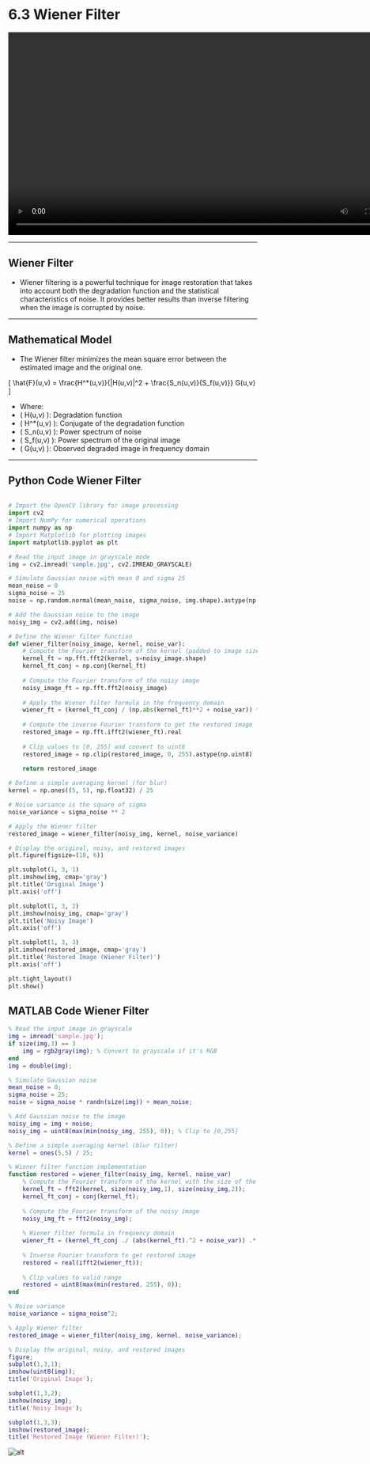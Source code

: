 # 6.3 Wiener Filter

<video width="800" height="410" controls>
    <source src="photows/WienerrestorationfilterinPython.mp4" type="video/mp4">
    Your browser does not support the video tag.
  </video>

---

## Wiener Filter

- Wiener filtering is a powerful technique for image restoration that takes into account both the degradation function and the statistical characteristics of noise. It provides better results than inverse filtering when the image is corrupted by noise.

---

## Mathematical Model

- The Wiener filter minimizes the mean square error between the estimated image and the original one.

\[
\\hat{F}(u,v) = \\frac{H^*(u,v)}{|H(u,v)|^2 + \\frac{S_n(u,v)}{S_f(u,v)}} G(u,v)
\]

- Where:
- \( H(u,v) \): Degradation function
- \( H^*(u,v) \): Conjugate of the degradation function
- \( S_n(u,v) \): Power spectrum of noise
- \( S_f(u,v) \): Power spectrum of the original image
- \( G(u,v) \): Observed degraded image in frequency domain

---

## Python Code Wiener Filter

```python

# Import the OpenCV library for image processing
import cv2
# Import NumPy for numerical operations
import numpy as np
# Import Matplotlib for plotting images
import matplotlib.pyplot as plt

# Read the input image in grayscale mode
img = cv2.imread('sample.jpg', cv2.IMREAD_GRAYSCALE)

# Simulate Gaussian noise with mean 0 and sigma 25
mean_noise = 0
sigma_noise = 25
noise = np.random.normal(mean_noise, sigma_noise, img.shape).astype(np.uint8)

# Add the Gaussian noise to the image
noisy_img = cv2.add(img, noise)

# Define the Wiener filter function
def wiener_filter(noisy_image, kernel, noise_var):
    # Compute the Fourier transform of the kernel (padded to image size)
    kernel_ft = np.fft.fft2(kernel, s=noisy_image.shape)
    kernel_ft_conj = np.conj(kernel_ft)
    
    # Compute the Fourier transform of the noisy image
    noisy_image_ft = np.fft.fft2(noisy_image)
    
    # Apply the Wiener filter formula in the frequency domain
    wiener_ft = (kernel_ft_conj / (np.abs(kernel_ft)**2 + noise_var)) * noisy_image_ft
    
    # Compute the inverse Fourier transform to get the restored image
    restored_image = np.fft.ifft2(wiener_ft).real
    
    # Clip values to [0, 255] and convert to uint8
    restored_image = np.clip(restored_image, 0, 255).astype(np.uint8)
    
    return restored_image

# Define a simple averaging kernel (for blur)
kernel = np.ones((5, 5), np.float32) / 25

# Noise variance is the square of sigma
noise_variance = sigma_noise ** 2

# Apply the Wiener filter
restored_image = wiener_filter(noisy_img, kernel, noise_variance)

# Display the original, noisy, and restored images
plt.figure(figsize=(18, 6))

plt.subplot(1, 3, 1)
plt.imshow(img, cmap='gray')
plt.title('Original Image')
plt.axis('off')

plt.subplot(1, 3, 2)
plt.imshow(noisy_img, cmap='gray')
plt.title('Noisy Image')
plt.axis('off')

plt.subplot(1, 3, 3)
plt.imshow(restored_image, cmap='gray')
plt.title('Restored Image (Wiener Filter)')
plt.axis('off')

plt.tight_layout()
plt.show()

```

## MATLAB Code Wiener Filter

```matlab
% Read the input image in grayscale
img = imread('sample.jpg');
if size(img,3) == 3
    img = rgb2gray(img); % Convert to grayscale if it's RGB
end
img = double(img);

% Simulate Gaussian noise
mean_noise = 0;
sigma_noise = 25;
noise = sigma_noise * randn(size(img)) + mean_noise;

% Add Gaussian noise to the image
noisy_img = img + noise;
noisy_img = uint8(max(min(noisy_img, 255), 0)); % Clip to [0,255]

% Define a simple averaging kernel (blur filter)
kernel = ones(5,5) / 25;

% Wiener filter function implementation
function restored = wiener_filter(noisy_img, kernel, noise_var)
    % Compute the Fourier transform of the kernel with the size of the image
    kernel_ft = fft2(kernel, size(noisy_img,1), size(noisy_img,2));
    kernel_ft_conj = conj(kernel_ft);
    
    % Compute the Fourier transform of the noisy image
    noisy_img_ft = fft2(noisy_img);
    
    % Wiener filter formula in frequency domain
    wiener_ft = (kernel_ft_conj ./ (abs(kernel_ft).^2 + noise_var)) .* noisy_img_ft;
    
    % Inverse Fourier transform to get restored image
    restored = real(ifft2(wiener_ft));
    
    % Clip values to valid range
    restored = uint8(max(min(restored, 255), 0));
end

% Noise variance
noise_variance = sigma_noise^2;

% Apply Wiener filter
restored_image = wiener_filter(noisy_img, kernel, noise_variance);

% Display the original, noisy, and restored images
figure;
subplot(1,3,1);
imshow(uint8(img));
title('Original Image');

subplot(1,3,2);
imshow(noisy_img);
title('Noisy Image');

subplot(1,3,3);
imshow(restored_image);
title('Restored Image (Wiener Filter)');


```
![alt](photows/Wiener77Filter.png)